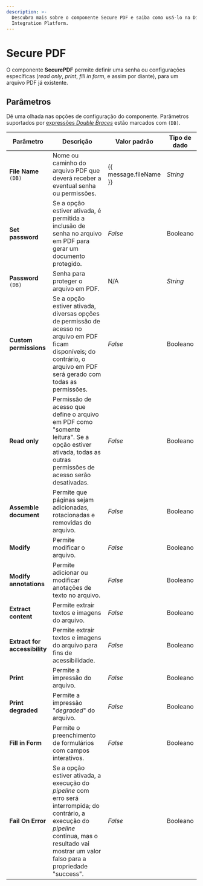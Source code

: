 ```yaml
---
description: >-
  Descubra mais sobre o componente Secure PDF e saiba como usá-lo na Digibee
  Integration Platform.
---
```


# Secure PDF

O componente **SecurePDF** permite definir uma senha ou configurações específicas (_read only_, _print_, _fill in form_, e assim por diante), para um arquivo PDF já existente.

## Parâmetros

Dê uma olhada nas opções de configuração do componente. Parâmetros suportados por [expressões _Double Braces_](https://docs.digibee.com/documentation/v/pt-br/build/double-braces) estão marcados com `(DB)`.

<table data-full-width="true"><thead><tr><th>Parâmetro</th><th width="290">Descrição</th><th>Valor padrão</th><th>Tipo de dado</th></tr></thead><tbody><tr><td><strong>File Name</strong> <code>(DB)</code></td><td>Nome ou caminho do arquivo PDF que deverá receber a eventual senha ou permissões.</td><td>{{ message.fileName }}</td><td><em>String</em></td></tr><tr><td><strong>Set password</strong></td><td>Se a opção estiver ativada, é permitida a inclusão de senha no arquivo em PDF para gerar um documento protegido.</td><td><em>False</em></td><td>Booleano</td></tr><tr><td><strong>Password</strong> <code>(DB)</code></td><td>Senha para proteger o arquivo em PDF.</td><td>N/A</td><td><em>String</em></td></tr><tr><td><strong>Custom permissions</strong></td><td>Se a opção estiver ativada, diversas opções de permissão de acesso no arquivo em PDF ficam disponíveis; do contrário, o arquivo em PDF será gerado com todas as permissões.</td><td><em>False</em></td><td>Booleano</td></tr><tr><td><strong>Read only</strong></td><td>Permissão de acesso que define o arquivo em PDF como "somente leitura". Se a opção estiver ativada, todas as outras permissões de acesso serão desativadas.</td><td><em>False</em></td><td>Booleano</td></tr><tr><td><strong>Assemble document</strong></td><td>Permite que páginas sejam adicionadas, rotacionadas e removidas do arquivo.</td><td><em>False</em></td><td>Booleano</td></tr><tr><td><strong>Modify</strong></td><td>Permite modificar o arquivo.</td><td><em>False</em></td><td>Booleano</td></tr><tr><td><strong>Modify annotations</strong></td><td>Permite adicionar ou modificar anotações de texto no arquivo.</td><td><em>False</em></td><td>Booleano</td></tr><tr><td><strong>Extract content</strong></td><td>Permite extrair textos e imagens do arquivo.</td><td><em>False</em></td><td>Booleano</td></tr><tr><td><strong>Extract for accessibility</strong></td><td>Permite extrair textos e imagens do arquivo para fins de acessibilidade.</td><td><em>False</em></td><td>Booleano</td></tr><tr><td><strong>Print</strong></td><td>Permite a impressão do arquivo.</td><td><em>False</em></td><td>Booleano</td></tr><tr><td><strong>Print degraded</strong></td><td>Permite a impressão "<em>degraded</em>" do arquivo.</td><td><em>False</em></td><td>Booleano</td></tr><tr><td><strong>Fill in Form</strong></td><td>Permite o preenchimento de formulários com campos interativos.</td><td><em>False</em></td><td>Booleano</td></tr><tr><td><strong>Fail On Error</strong></td><td>Se a opção estiver ativada, a execução do <em>pipeline</em> com erro será interrompida; do contrário, a execução do <em>pipeline</em> continua, mas o resultado vai mostrar um valor falso para a propriedade "success".</td><td><em>False</em></td><td>Booleano</td></tr></tbody></table>
